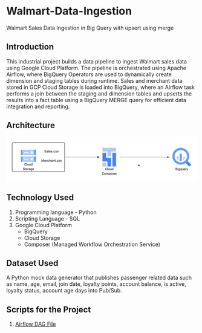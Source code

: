 # Walmart-Data-Ingestion
Walmart Sales Data Ingestion in Big Query with upsert using merge

## Introduction
This industrial project builds a data pipeline to ingest Walmart sales data using Google Cloud Platform. The pipeline is orchestrated using Apache Airflow, where BigQuery Operators are used to dynamically create dimension and staging tables during runtime. Sales and merchant data stored in GCP Cloud Storage is loaded into BigQuery, where an Airflow task performs a join between the staging and dimension tables and upserts the results into a fact table using a BigQuery MERGE query for efficient data integration and reporting.

## Architecture
![Project Architecture](walmart_data_ingestion_architecture.jpeg)

## Technology Used
1. Programming language - Python
2. Scripting Language - SQL
3. Google Cloud Platform
   - BigQuery
   - Cloud Storage
   - Composer (Managed Workflow Orchestration Service)
  
## Dataset Used
A Python mock data generator that publishes passenger related data such as name, age, email, join date, loyalty points, account balance, is active, loyalty status, account age days into Pub/Sub.
  
## Scripts for the Project
1. [Airflow DAG File](airflow_bigquery_dag.pyy)


